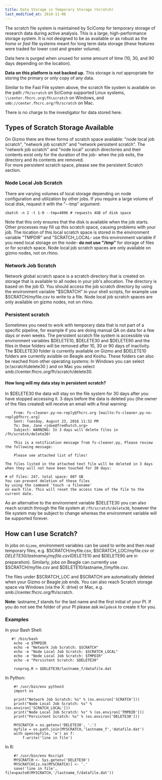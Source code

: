 ```yaml
---
title: Data Storage in Temporary Storage (Scratch)
last_modified_at: 2018-11-08
---
```


The scratch file system is maintained by SciComp for temporary storage of research data during active analysis.  This is a large, high-performance storage system.  It is not designed to be as available or as robust as the _home_ or _fast_ file systems meant for long term data storage (these features were traded for lower cost and greater volume).

Data here is purged when unused for some amount of time (10, 30, and 90 days depending on the location).

**Data on this platform is not backed up.**  This storage is _not_ appropriate for storing the primary or only copy of any data.

Similar to the Fast File system above, the scratch file system is available on the path `/fh/scratch` on SciComp supported Linux systems, `\\center.fhcrc.org\fh\scratch` on Windows, and `smb://center.fhcrc.org/fh/scratch` on Mac.  

There is no charge to the investigator for data stored here.


## Types of Scratch Storage Available

On Gizmo there are three forms of scratch space available: "node local job scratch", "network job scratch" and "network persistent scratch".  The "network job scratch"  and  "node local"  scratch directories and their contents exist only for the duration of the job- when the job exits, the directory and its contents are removed.  
For more persistent scratch space, ​please see the persistent Scratch section.


### Node Local Job Scratch

There are varying volumes of local storage depending on node configuration and utilization by other jobs.  If you require a large volume of local disk, request it with the "--tmp" argument:
```
sbatch -n 2 -t 1-0 --tmp=4096 # requests 4GB of disk space
```
Note that this only ensures that the disk is available when the job starts.  Other processes may fill up this scratch space, causing problems with your job.
The location of this local scratch space is stored in the environment variable "TMPDIR" and "SCRATCH_LOCAL- use this environment variable if you need local storage on the node- **do not use "/tmp"** for storage of files or for scratch space. Node local job scratch spaces are only available on gizmo nodes, not on rhino.

### Network Job Scratch

Network global scratch space is a scratch directory that is created on storage that is available to all nodes in your job's allocation.  The directory is based on the job ID.  You should access the job scratch directory by using the environment variable "$SCRATCH" in your shell scripts, for example use $SCRATCH/myfile.csv to write to a file. Node local job scratch spaces are only available on gizmo nodes, not on rhino.

### Persistent scratch

Sometimes you need to work with temporary data that is not part of a specific pipeline, for example if you are doing manual QA on data for a few days or even weeks. The persistent scratch file system is accessible via environment variables $DELETE10, $DELETE30 and $DELETE90 and the files in these folders will be removed after 10, 30 or 90 days of inactivity. The $DELETE30 folder is currently available on Gizmo and $DELETE10 folders are currently avialble on Beagle and Koshu. These folders can also be reached from other operating systems: In Windows you can select (x:\scratch\delete30 ) and on Mac you select smb://center.fhcrc.org/fh/scratch/delete30.

#### How long will my data stay in persistent scratch?

In $DELETE30 the data will stay on the file system for 30 days after you have stopped accessing it. 3 days before the data is deleted you (the owner of the files created) will receive an email with a final warning:

```
    From: fs-cleaner.py-no-reply@fhcrc.org [mailto:fs-cleaner.py-no-reply@fhcrc.org]
    Sent: Tuesday, August 23, 2016 11:32 PM
    To: Doe, Jane <jdoe@fredhutch.org>
    Subject: WARNING: In 3 days will delete files in /fh/scratch/delete30!

    This is a notification message from fs-cleaner.py, Please review the following message:

    Please see attached list of files!

The files listed in the attached text file will be deleted in 3 days when they will not have been touched for 30 days:

# of files: 247, total space: 807 GB
You can prevent deletion of these files
by using the command 'touch -a filename'
on each file. This will reset the access time of the file to the current date.
```

As an alternative to the environment variable $DELETE30 you can also reach scratch through the file system at `/fh/scratch/delete30`, however the file system may be subject to change whereas the environment variable will be supported forever.


## How can I use Scratch?

In jobs on `Gizmo`, environment variables can be used to write and then read temporary files, e.g. $SCRATCH/myfile.csv, $SCRATCH_LOC/myfile.csv or $DELETE30/lastname_f/myfile.csv ($DELETE10 and $DELETE90 are in preparation).  Similarly, jobs on Beagle can currently use $SCRATCH/myfile.csv and $DELETE10/lastname_f/myfile.csv.


The files under $SCRATCH_LOC and $SCRATCH are automatically deleted when your Gizmo or Beagle job ends. You can also reach Scratch storage space via Windows (via the X: drive) or Mac, e.g. smb://center.fhcrc.org/fh/scratch.


**Note:** lastname_f stands for the last name and the first initial of your PI. If you do not see the folder of your PI please ask `Helpdesk` to create it for you.


### Examples

In your Bash Shell:
```
   #! /bin/bash
    echo -e $TMPDIR
    echo -e "Network Job Scratch:​ $SCRATCH"
    echo -e "Node Local Job Scratch: $SCRATCH_LOCAL"
    echo -e "Node Local Job Scratch: $TMPDIR"
    echo -e "Persistent Scratch: $DELETE30"

    runprog.R > $DELETE30/lastname_f/datafile.dat
```

In Python:

```
    #! /usr/bin/env python3
    import os

    print("Network Job Scratch: %s" % (os.environ['SCRATCH']))
    print("Node Local Job Scratch: %s" % (os.environ['SCRATCH_LOCAL']))
    print("Node Local Job Scratch: %s" % (os.environ['TMPDIR']))
    print("Persistent Scratch: %s" % (os.environ['DELETE30']))

    MYSCRATCH = os.getenv('DELETE30', '.')
    myfile = os.path.join(MYSCRATCH,'lastname_f','datafile.dat')
    with open(myfile, 'w') as f:
        f.write('line in file')
```

In R:
```
    #! /usr/bin/env Rscript
    MYSCRATCH <- Sys.getenv('DELETE30')
    MYSCRATCH[is.na(MYSCRATCH)] <- '.'​
    save('line in file', file=paste0(MYSCRATCH,'/lastname_f/datafile.dat'))

```
